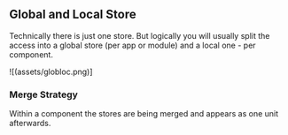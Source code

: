## Global and Local Store

Technically there is just one store. But logically you will usually split the access into a global store (per app or module) and a local one - per component.

![(assets/globloc.png)]

### Merge Strategy

Within a component the stores are being merged and appears as one unit afterwards.



